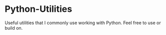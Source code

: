 # Python-Utilities
Useful utilities that I commonly use working with Python. Feel free to use or build on.
